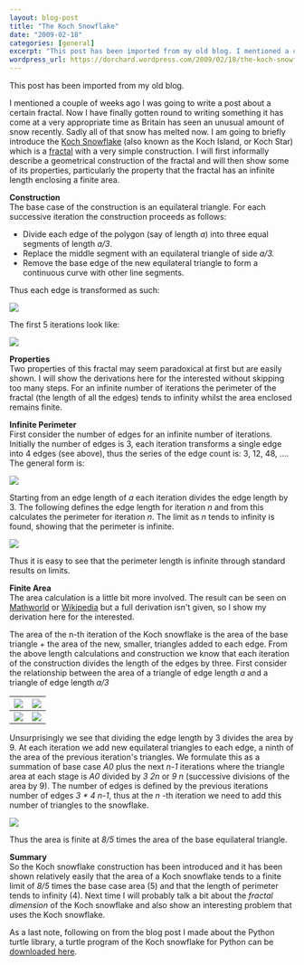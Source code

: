 ```yaml
---
layout: blog-post
title: "The Koch Snowflake"
date: "2009-02-18"
categories: [general]
excerpt: "This post has been imported from my old blog. I mentioned a couple of weeks ago I was going to write a post about a certain fractal. Now I have finally gotten round to writing something it has come at a very appropriate time as Britain has seen an unusual..."
wordpress_url: https://dorchard.wordpress.com/2009/02/18/the-koch-snowflake/
---
```


This post has been imported from my old blog.

I mentioned a couple of weeks ago I was going to write a post about a certain fractal. Now I have finally gotten round to writing something it has come at a very appropriate time as Britain has seen an unusual amount of snow recently. Sadly all of that snow has melted now. I am going to briefly introduce the [Koch Snowflake](http://en.wikipedia.org/wiki/Koch_snowflake) (also known as the Koch Island, or Koch Star) which is a [fractal](http://en.wikipedia.org/wiki/Fractal) with a very simple construction. I will first informally describe a geometrical construction of the fractal and will then show some of its properties, particularly the property that the fractal has an infinite length enclosing a finite area.  
  
**Construction**  
The base case of the construction is an equilateral triangle. For each successive iteration the construction proceeds as follows: 

  * Divide each edge of the polygon (say of length _a_) into three equal segments of length _a/3_.
  * Replace the middle segment with an equilateral triangle of side _a/3._
  * Remove the base edge of the new equilateral triangle to form a continuous curve with other line segments.

Thus each edge is transformed as such: 

![](http://dorchard.co.uk/tmp/koch/geometric-construction.png)

  
The first 5 iterations look like: 

![](http://dorchard.co.uk/tmp/koch/5-iterations-small.png)

  
**Properties**  
Two properties of this fractal may seem paradoxical at first but are easily shown. I will show the derivations here for the interested without skipping too many steps. For an infinite number of iterations the perimeter of the fractal (the length of all the edges) tends to infinity whilst the area enclosed remains finite.  
  
**Infinite Perimeter**  
First consider the number of edges for an infinite number of iterations. Initially the number of edges is 3, each iteration transforms a single edge into 4 edges (see above), thus the series of the edge count is: 3, 12, 48, .... The general form is:   


![](http://dorchard.co.uk/tmp/koch/equation1.png)

  
Starting from an edge length of _a_ each iteration divides the edge length by 3. The following defines the edge length for iteration _n_ and from this calculates the perimeter for iteration _n_. The limit as _n_ tends to infinity is found, showing that the perimeter is infinite.   


![](http://dorchard.co.uk/tmp/koch/equation2.png)

  
Thus it is easy to see that the perimeter length is infinite through standard results on limits.   
  
**Finite Area**  
The area calculation is a little bit more involved. The result can be seen on [Mathworld](http://mathworld.wolfram.com/KochSnowflake.html) or [Wikipedia](http://en.wikipedia.org/wiki/Koch_snowflake) but a full derivation isn't given, so I show my derivation here for the interested.  
  
The area of the n-th iteration of the Koch snowflake is the area of the base triangle + the area of the new, smaller, triangles added to each edge. From the above length calculations and construction we know that each iteration of the construction divides the length of the edges by three. First consider the relationship between the area of a triangle of edge length _a_ and a triangle of edge length _a/3_  


![](http://dorchard.co.uk/tmp/koch/triangle-scale-1.png) |  ![](http://dorchard.co.uk/tmp/koch/triangle-scale-third.png)  
---|---  
![](http://dorchard.co.uk/tmp/koch/area-equation1.png) |  ![](http://dorchard.co.uk/tmp/koch/area-equation2.png)  
  
Unsurprisingly we see that dividing the edge length by 3 divides the area by 9. At each iteration we add new equilateral triangles to each edge, a ninth of the area of the previous iteration's triangles. We formulate this as a summation of base case _A0_ plus the next _n-1_ iterations where the triangle area at each stage is _A0_ divided by _3 2n_ or _9 n_ (successive divisions of the area by 9). The number of edges is defined by the previous iterations number of edges _3 * 4 n-1_, thus at the _n_ -th iteration we need to add this number of triangles to the snowflake. 

![](http://dorchard.co.uk/tmp/koch/equation3.png)

  
Thus the area is finite at _8/5_ times the area of the base equilateral triangle.   
  
**Summary**  
So the Koch snowflake construction has been introduced and it has been shown relatively easily that the area of a Koch snowflake tends to a finite limit of _8/5_ times the base case area (5) and that the length of perimeter tends to infinity (4). Next time I will probably talk a bit about the _fractal dimension_ of the Koch snowflake and also show an interesting problem that uses the Koch snowflake.  
  
As a last note, following on from the blog post I made about the Python turtle library, a turtle program of the Koch snowflake for Python can be [downloaded here](http://dorchard.co.uk/tmp/koch/koch.py).  
  

